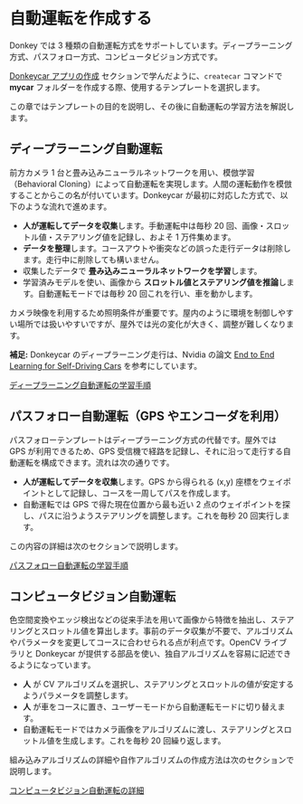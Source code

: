 # 自動運転を作成する

Donkey では 3 種類の自動運転方式をサポートしています。ディープラーニング方式、パスフォロー方式、コンピュータビジョン方式です。

[Donkeycar アプリの作成](/guide/create_application) セクションで学んだように、`createcar` コマンドで **mycar** フォルダーを作成する際、使用するテンプレートを選択します。

この章ではテンプレートの目的を説明し、その後に自動運転の学習方法を解説します。

## ディープラーニング自動運転
前方カメラ 1 台と畳み込みニューラルネットワークを用い、模倣学習（Behavioral Cloning）によって自動運転を実現します。人間の運転動作を模倣することからこの名が付いています。Donkeycar が最初に対応した方式で、以下のような流れで進めます。

- **人が運転してデータを収集**します。手動運転中は毎秒 20 回、画像・スロットル値・ステアリング値を記録し、およそ 1 万件集めます。
- **データを整理**します。コースアウトや衝突などの誤った走行データは削除します。走行中に削除しても構いません。
- 収集したデータで **畳み込みニューラルネットワークを学習**します。
- 学習済みモデルを使い、画像から **スロットル値とステアリング値を推論**します。自動運転モードでは毎秒 20 回これを行い、車を動かします。

カメラ映像を利用するため照明条件が重要です。屋内のように環境を制御しやすい場所では扱いやすいですが、屋外では光の変化が大きく、調整が難しくなります。

**補足:** Donkeycar のディープラーニング走行は、Nvidia の論文 [End to End Learning for Self-Driving Cars](https://arxiv.org/pdf/1604.07316v1.pdf) を参考にしています。


[ディープラーニング自動運転の学習手順](./deep_learning/train_autopilot.md)


## パスフォロー自動運転（GPS やエンコーダを利用）
パスフォローテンプレートはディープラーニング方式の代替です。屋外では GPS が利用できるため、GPS 受信機で経路を記録し、それに沿って走行する自動運転を構成できます。流れは次の通りです。

- **人が運転してデータを収集**します。GPS から得られる (x,y) 座標をウェイポイントとして記録し、コースを一周してパスを作成します。
- 自動運転では GPS で得た現在位置から最も近い 2 点のウェイポイントを探し、パスに沿うようステアリングを調整します。これを毎秒 20 回実行します。

この内容の詳細は次のセクションで説明します。

[パスフォロー自動運転の学習手順](./path_follow/path_follow.md)

## コンピュータビジョン自動運転
色空間変換やエッジ検出などの従来手法を用いて画像から特徴を抽出し、ステアリングとスロットル値を算出します。事前のデータ収集が不要で、アルゴリズムやパラメータを変更してコースに合わせられる点が利点です。OpenCV ライブラリと Donkeycar が提供する部品を使い、独自アルゴリズムを容易に記述できるようになっています。

- **人** が CV アルゴリズムを選択し、ステアリングとスロットルの値が安定するようパラメータを調整します。
- **人** が車をコースに置き、ユーザーモードから自動運転モードに切り替えます。
- 自動運転モードではカメラ画像をアルゴリズムに渡し、ステアリングとスロットル値を生成します。これを毎秒 20 回繰り返します。

組み込みアルゴリズムの詳細や自作アルゴリズムの作成方法は次のセクションで説明します。

[コンピュータビジョン自動運転の詳細](./computer_vision/computer_vision.md)
